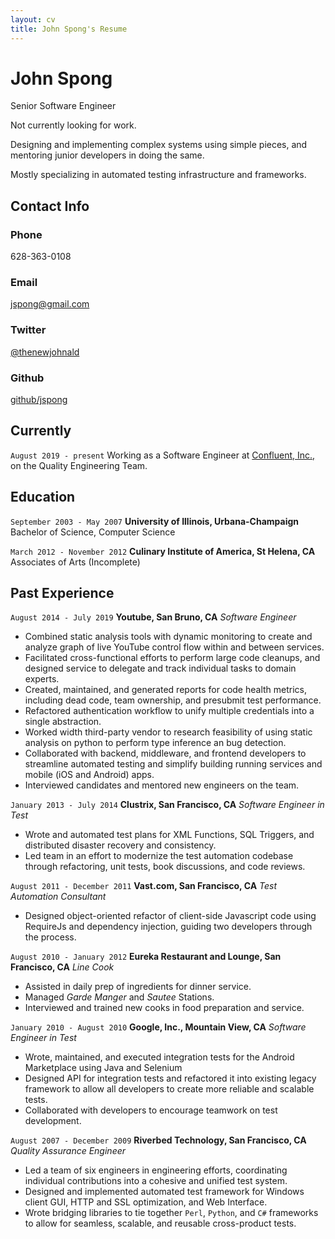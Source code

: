 ```yaml
---
layout: cv
title: John Spong's Resume
---
```


<!---
Using the wonderful layout from https://github.com/elipapa/markdown-cv/
-->

# John Spong

Senior Software Engineer

Not currently looking for work.

Designing and implementing complex systems using simple pieces,
and mentoring junior developers in doing the same.

Mostly specializing in automated testing infrastructure and frameworks.

## Contact Info

### Phone

628-363-0108

### Email

jspong@gmail.com

### Twitter

[@thenewjohnald](https://twitter.com/thenewjohnald)

### Github

[github/jspong](https://github.com/jspong)

## Currently

`August 2019 - present`
Working as a Software Engineer at
[Confluent, Inc.,](https://confluent.io) on the
Quality Engineering Team.

## Education

`September 2003 - May 2007`
__University of Illinois, Urbana-Champaign__
Bachelor of Science, Computer Science

`March 2012 - November 2012`
__Culinary Institute of America, St Helena, CA__
Associates of Arts (Incomplete)

## Past Experience

`August 2014 - July 2019`
__Youtube, San Bruno, CA__
*Software Engineer*

* Combined static analysis tools with dynamic monitoring to create and
  analyze graph of live YouTube control flow within and between services.
* Facilitated cross-functional efforts to perform large code cleanups,
  and designed service to delegate and track individual tasks to domain
  experts.
* Created, maintained, and generated reports for code health metrics,
  including dead code, team ownership, and presubmit test performance.
* Refactored authentication workflow to unify multiple credentials into
  a single abstraction.
* Worked width third-party vendor to research feasibility of using static
  analysis on python to perform type inference an bug detection.
* Collaborated with backend, middleware, and frontend developers to
  streamline automated testing and simplify building running services
  and mobile (iOS and Android) apps.
* Interviewed candidates and mentored new engineers on the team.

`January 2013 - July 2014`
__Clustrix, San Francisco, CA__
*Software Engineer in Test*

* Wrote and automated test plans for XML Functions, SQL Triggers, and
  distributed disaster recovery and consistency.
* Led team in an effort to modernize the test automation codebase through
  refactoring, unit tests, book discussions, and code reviews.

`August 2011 - December 2011`
__Vast.com, San Francisco, CA__
*Test Automation Consultant*

* Designed object-oriented refactor of client-side Javascript code using
  RequireJs and dependency injection, guiding two developers through the
  process.

`August 2010 - January 2012`
__Eureka Restaurant and Lounge, San Francisco, CA__
*Line Cook*

* Assisted in daily prep of ingredients for dinner service.
* Managed _Garde Manger_ and _Sautee_ Stations.
* Interviewed and trained new cooks in food preparation and service.

`January 2010 - August 2010`
__Google, Inc., Mountain View, CA__
*Software Engineer in Test*

* Wrote, maintained, and executed integration tests for the Android
  Marketplace using Java and Selenium
* Designed API for integration tests and refactored it into existing
  legacy framework to allow all developers to create more reliable and
  scalable tests.
* Collaborated with developers to encourage teamwork on test development.

`August 2007 - December 2009`
__Riverbed Technology, San Francisco, CA__
*Quality Assurance Engineer*

* Led a team of six engineers in engineering efforts, coordinating
  individual contributions into a cohesive and unified test system.
* Designed and implemented automated test framework for Windows client GUI,
  HTTP and SSL optimization, and Web Interface.
* Wrote bridging libraries to tie together `Perl`, `Python`, and `C#`
  frameworks to allow for seamless, scalable, and reusable cross-product
  tests.


